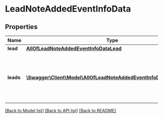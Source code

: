 # LeadNoteAddedEventInfoData

## Properties
Name | Type | Description | Notes
------------ | ------------- | ------------- | -------------
**lead** | [**AllOfLeadNoteAddedEventInfoDataLead**](AllOfLeadNoteAddedEventInfoDataLead.md) |  | [optional] 
**leads** | [**\Swagger\Client\Model\AllOfLeadNoteAddedEventInfoDataLeadsItems[]**](.md) | &#x27;leads&#x27; property is passed when &#x27;Multiple at once&#x27; feature is enabled | [optional] 

[[Back to Model list]](../../README.md#documentation-for-models) [[Back to API list]](../../README.md#documentation-for-api-endpoints) [[Back to README]](../../README.md)

